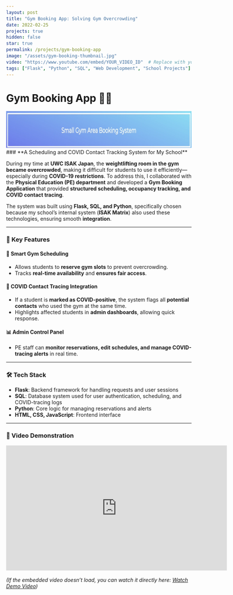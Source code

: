 ```yaml
---
layout: post
title: "Gym Booking App: Solving Gym Overcrowding"
date: 2022-02-25
projects: true
hidden: false
star: true
permalink: /projects/gym-booking-app
image: "/assets/gym-booking-thumbnail.jpg"
video: "https://www.youtube.com/embed/YOUR_VIDEO_ID"  # Replace with your unlisted YouTube video link
tags: ["Flask", "Python", "SQL", "Web Development", "School Projects"]
---
```

# Gym Booking App 🏋️‍♂️  
<img src="/assets/images/smallgym_thumbnail.png" alt="AviaAssist Screenshot" width="600" height = "100">
### **A Scheduling and COVID Contact Tracking System for My School**  

During my time at **UWC ISAK Japan**, the **weightlifting room in the gym became overcrowded**, making it difficult for students to use it efficiently—especially during **COVID-19 restrictions**. To address this, I collaborated with the **Physical Education (PE) department** and developed a **Gym Booking Application** that provided **structured scheduling, occupancy tracking, and COVID contact tracing**.

The system was built using **Flask, SQL, and Python**, specifically chosen because my school’s internal system (**ISAK Matrix**) also used these technologies, ensuring smooth **integration**.

---

### **🌟 Key Features**
#### **📅 Smart Gym Scheduling**
- Allows students to **reserve gym slots** to prevent overcrowding.  
- Tracks **real-time availability** and **ensures fair access**.  

#### **🦠 COVID Contact Tracing Integration**
- If a student is **marked as COVID-positive**, the system flags all **potential contacts** who used the gym at the same time.  
- Highlights affected students in **admin dashboards**, allowing quick response.  

#### **📊 Admin Control Panel**
- PE staff can **monitor reservations, edit schedules, and manage COVID-tracing alerts** in real time.  

---

### **🛠️ Tech Stack**
- **Flask**: Backend framework for handling requests and user sessions  
- **SQL**: Database system used for user authentication, scheduling, and COVID-tracing logs  
- **Python**: Core logic for managing reservations and alerts  
- **HTML, CSS, JavaScript**: Frontend interface  

---

### **🎥 Video Demonstration**
<iframe width="600" height="340" src="https://www.youtube.com/embed/b22Ctlpv0ac" frameborder="0" allowfullscreen></iframe>

*(If the embedded video doesn’t load, you can watch it directly here: [Watch Demo Video](https://youtu.be/b22Ctlpv0ac))*
